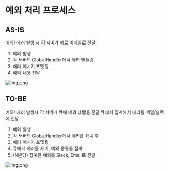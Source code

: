 # 예외 처리 프로세스

## AS-IS
예외/ 에러 발생 시 각 서버가 바로 이메일로 전달

1. 예외 발생
2. 각 서버의 GlobalHandler에서 에러 핸들링
3. 에러 메시지 포멧팅
4. 예외 내용 전달

![img.png](D://study-repository/CS-Knowledge-Hub/imgs/asis.drawio.png)


## TO-BE
예외/ 에러 발생시 각 서버가 큐에 예외 상활을 전달
큐에서 집계해서 에러를 메일/슬랙에 전달

1. 예외 발생
2. 각 서버의 GlobalHandler에서 에러를 캐치 후 
3. 에러 메시지 포멧팅
4. 큐에서 에러를 서버, 예외 종류를 집계
5. (N분당) 집계된 예외를 Slack, Email로 전달 

![img.png](D://study-repository/CS-Knowledge-Hub/imgs/tobe.drawio.png)